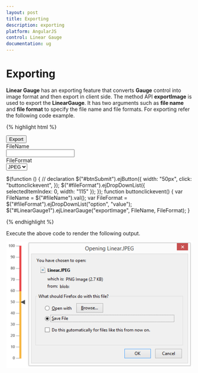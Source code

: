 ```yaml
---
layout: post
title: Exporting
description: exporting
platform: AngularJS
control: Linear Gauge
documentation: ug
---
```


# Exporting

**Linear Gauge** has an exporting feature that converts **Gauge** control into image format and then export in client side. The method API **exportImage** is used to export the **LinearGauge**. It has two arguments such as **file name** and **file format** to specify the file name and file formats. For exporting refer the following code example.


{% highlight html %}

<div id="LinearGauge1">
 <ej-lineargauge  e-labelcolor="#8c8c8c" e-width="450" >
                 <e-scales>
                 <e-scale e-width="4" e-backgroundColor="transparent" e-showranges="true" e-showbarpointers="false" e-length="310" 
                 e-border-color="transparent" e-border-width="0" e-position-x=52 e-position-y="50" >
                 <e-markerpointers>
                 <e-markerpointer  e-width="10" e-length="10" e-backgroundColor="#4D4D4D"  e-border-color="#4D4D4D" e-value="50">
                 </e-markerpointer>
                 </e-markerpointers>
                 <e-ticks>
                 <e-tick e-type="majorinterval" e-width="1" e-color="#8c8c8c" ></e-tick>
                 </e-ticks>
                 <e-labels>
                 <e-label e-distancefromscale-x="-13" e-font-size="11px" e-font-fontfamily="segeo ui" e-font-fontstyle="bold" >
                 </e-label>
                 </e-labels>
                 <e-ranges>
                 <e-range e-endvalue="60" e-startvalue="0" e-startwidth="4"  e-endwidth="4" e-backgroundcolor="#F6B53F" 
                 e-border-color="#F6B53F"></e-range>
                 <e-range e-endvalue="100" e-startvalue="60" e-startwidth="4"  e-endwidth="4" e-backgroundcolor="#E94649" 
                 e-border-color="#E94649"></e-range>
                 </e-ranges>
                 </e-scale>
                 </e-scales>
                 </ej-lineargauge>

</div>
<button id="btnSubmit">Export</button>
<div id=" fileName ">FileName </div>
<input type="text" id="fileName">
<div id=" fileFormat ">FileFormat </div>
<select id="fileFormat">
<option value="JPEG">JPEG</option>
<option value="PNG">PNG</option>
</select>



$(function () {
        // declaration
        $("#btnSubmit").ejButton({ width: "50px", click: "buttonclickevent", });
        $("#fileFormat").ejDropDownList({ selectedItemIndex: 0, width: "115" });
       });
    function buttonclickevent() {
        var FileName = $("#fileName").val();
        var FileFormat = $("#fileFormat").ejDropDownList("option", "value");
        $("#LinearGauge1").ejLinearGauge("exportImage", FileName, FileFormat);
    }
 

{% endhighlight %}



Execute the above code to render the following output.

![](Exporting_images/Exporting_img1.png)

